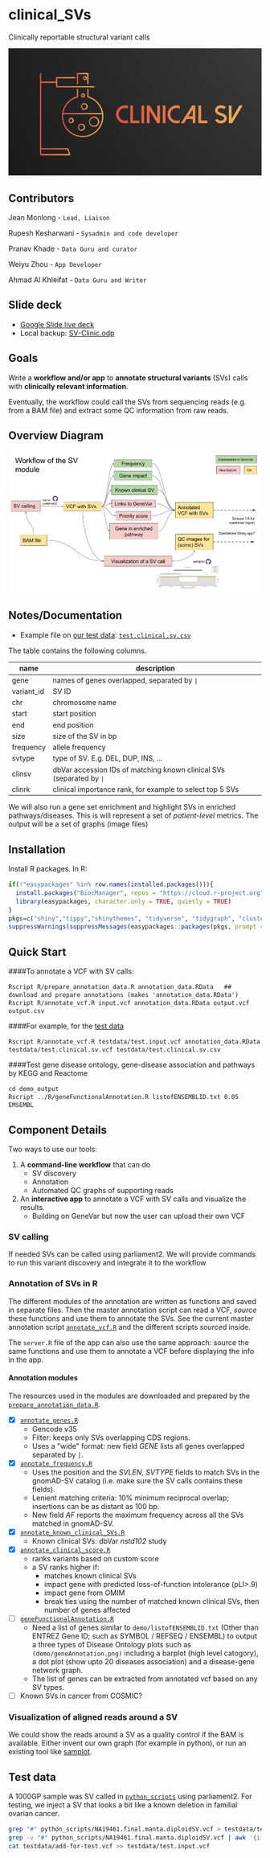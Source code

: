 # clinical_SVs

Clinically reportable structural variant calls


![](ClinicalSVsLogo.png)


## Contributors

Jean Monlong  - `Lead, Liaison`

Rupesh Kesharwani - `Sysadmin and code developer`

Pranav Khade - `Data Guru and curator`

Weiyu Zhou - `App Developer`

Ahmad Al Khleifat - `Data Guru and Writer`

## Slide deck

- [Google Slide live deck](https://docs.google.com/presentation/d/1il5xxWTMZ21IPLAy20KemnufYfgCAwfHNzxukKSW3e4/edit?usp=sharing)
- Local backup: [SV-Clinic.odp](SV-Clinic.odp)

## Goals

Write a **workflow and/or app** to **annotate structural variants** (SVs) calls with **clinically relevant information**.

Eventually, the workflow could call the SVs from sequencing reads (e.g. from a BAM file) and extract some QC information from raw reads.

## Overview Diagram

![](sv-clinic-workflow.jpg)

## Notes/Documentation

- Example file on [our test data](#test-data): [`test.clinical.sv.csv`](testdata/test.clinical.sv.csv)

The table contains the following columns.

| name       | description                                                           |
|------------|-----------------------------------------------------------------------|
| gene       | names of genes overlapped, separated by `\|`                          |
| variant_id | SV ID                                                                 |
| chr        | chromosome name                                                       |
| start      | start position                                                        |
| end        | end position                                                          |
| size       | size of the SV in bp                                                  |
| frequency  | allele frequency                                                      |
| svtype     | type of SV. E.g. DEL, DUP, INS, ...                                   |
| clinsv     | dbVar accession IDs of matching known clinical SVs (separated by `\|` |
| clinrk     | clinical importance rank, for example to select top 5 SVs             |

We will also run a gene set enrichment and highlight SVs in enriched pathways/diseases.
This is will represent a set of *patient-level* metrics.
The output will be a set of graphs (image files) 

## Installation

Install R packages. 
In R:

```r
if(!"easypackages" %in% row.names(installed.packages())){
  install.packages("BiocManager", repos = "https://cloud.r-project.org")
  library(easypackages, character.only = TRUE, quietly = TRUE)
}
pkgs=c("shiny","tippy","shinythemes", "tidyverse", "tidygraph", "clusterProfiler","org.Hs.eg.db","DOSE","ggnewscale","cowplot","tidyverse","plyr","ReactomePA","reactome.db","reactome.db","KEGG.db","enrichplot","dplyr","GenomicRanges", "rtracklayer", "VariantAnnotation", "jmonlong/sveval")
suppressWarnings(suppressMessages(easypackages::packages(pkgs, prompt = FALSE)))
```

## Quick Start

####To annotate a VCF with SV calls:

```
Rscript R/prepare_annotation_data.R annotation_data.RData   ## download and prepare annotations (makes 'annotation_data.RData')
Rscript R/annotate_vcf.R input.vcf annotation_data.RData output.vcf output.csv
```

####For example, for the [test data](#test-data)

```
Rscript R/annotate_vcf.R testdata/test.input.vcf annotation_data.RData testdata/test.clinical.sv.vcf testdata/test.clinical.sv.csv
```

####Test gene disease ontology, gene-disease association and pathways by KEGG and Reactome

```
cd demo_output
Rscript ../R/geneFunctionalAnnotation.R listofENSEMBLID.txt 0.05 EMSEMBL
```


## Component Details

Two ways to use our tools:

1. A **command-line workflow** that can do
   - SV discovery
   - Annotation
   - Automated QC graphs of supporting reads
1. An **interactive app** to annotate a VCF with SV calls and visualize the results.
   - Building on GeneVar but now the user can upload their own VCF

### SV calling

If needed SVs can be called using parliament2. 
We will provide commands to run this variant discovery and integrate it to the workflow

### Annotation of SVs in R

The different modules of the annotation are written as functions and saved in separate files.
Then the master annotation script can read a VCF, *source* these functions and use them to annotate the SVs. 
See the current master annotation script [`annotate_vcf.R`](R/annotate_vcf.R) and the different scripts *source*d inside.

The `server.R` file of the app can also use the same approach: source the same functions and use them to annotate a VCF before displaying the info in the app.

#### Annotation modules

The resources used in the modules are downloaded and prepared by the [`prepare_annotation_data.R`](R/prepare_annotation_data.R). 

- [X] [`annotate_genes.R`](R/annotate_genes.R) 
   - Gencode v35
   - Filter: keeps only SVs overlapping CDS regions.
   - Uses a "wide" format: new field *GENE* lists all genes overlapped separated by `|`.
- [X] [`annotate_frequency.R`](R/annotate_frequency.R) 
   - Uses the position and the *SVLEN*, *SVTYPE* fields to match SVs in the gnomAD-SV catalog (i.e. make sure the SV calls contains these fields).
   - Lenient matching criteria: 10% minimum reciprocal overlap; insertions can be as distant as 100 bp.
   - New field *AF* reports the maximum frequency across all the SVs matched in gnomAD-SV.
- [x] [`annotate_known_clinical_SVs.R`](R/annotate_known_clinical_SVs.R)
   - Known clinical SVs: dbVar *nstd102* study
- [x] [`annotate_clinical_score.R`](R/annotate_clinical_score.R)
   - ranks variants based on custom score
   - a SV ranks higher if: 
      - matches known clinical SVs
	  - impact gene with predicted loss-of-function intolerance (pLI>.9)
	  - impact gene from OMIM
	  - break ties using the number of matched known clinical SVs, then number of genes affected
- [ ] [`geneFunctionalAnnotation.R`](R/geneFunctionalAnnotation.R)
   - Need a list of genes similar to `demo/listofENSEMBLID.txt` (Other than ENTREZ Gene ID; such as SYMBOL / REFSEQ / ENSEMBL) to output a three types of Disease Ontology plots such as `(demo/geneAnnotation.png)` including a barplot (high level catogory), a dot plot (show upto 20 diseases association) and a disease-gene network graph.
   - The list of genes can be extracted from annotated vcf based on any SV types.
- [ ] Known SVs in cancer from COSMIC?

### Visualization of aligned reads around a SV

We could show the reads around a SV as a quality control if the BAM is available.
Either invent our own graph (for example in python), or run an existing tool like [samplot](https://github.com/ryanlayer/samplot).


## Test data

A 1000GP sample was SV called in [`python_scripts`](python_scripts) using parliament2.
For testing, we inject a SV that looks a bit like a known deletion in familial ovarian cancer.

```sh
grep "#" python_scripts/NA19461.final.manta.diploidSV.vcf > testdata/test.input.vcf
grep -v "#" python_scripts/NA19461.final.manta.diploidSV.vcf | awk '{if($7=="PASS"){print $0}}' >> testdata/test.input.vcf
cat testdata/add-for-test.vcf >> testdata/test.input.vcf
```
